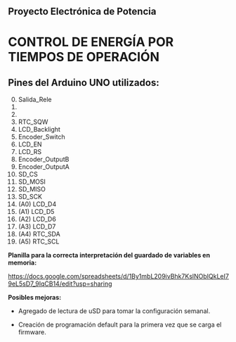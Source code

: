 ## Proyecto Electrónica de Potencia

# CONTROL DE ENERGÍA POR TIEMPOS DE OPERACIÓN

## Pines del Arduino UNO utilizados:
                
0. Salida_Rele
1. 
2. 
3. RTC_SQW
4. LCD_Backlight
5. Encoder_Switch
6. LCD_EN
7. LCD_RS
8. Encoder_OutputB
9. Encoder_OutputA
10. SD_CS
11. SD_MOSI
12. SD_MISO
13. SD_SCK
14. (A0)	LCD_D4
15. (A1)	LCD_D5
16. (A2)	LCD_D6
17. (A3)	LCD_D7
18. (A4)	RTC_SDA
19. (A5)	RTC_SCL
	

**Planilla para la correcta interpretación del guardado de variables en memoria:** 

https://docs.google.com/spreadsheets/d/1By1mbL209ivBhk7KslNObIQkLeI79eL5sD7_9IqCB14/edit?usp=sharing

**Posibles mejoras:** 

- Agregado de lectura de uSD para tomar la configuración semanal.

- Creación de programación default para la primera vez que se carga el firmware.

